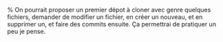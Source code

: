 % On pourrait proposer un premier dépot à cloner avec genre quelques fichiers, demander de modifier un fichier, en créer un nouveau, et en supprimer un, et faire des commits ensuite. Ça permettrai de pratiquer un peu je pense.

